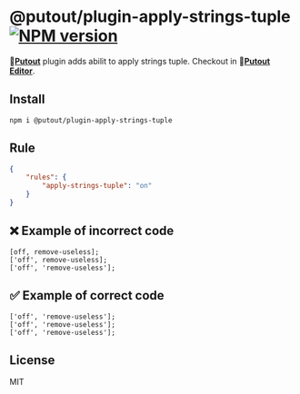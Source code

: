 # @putout/plugin-apply-strings-tuple [![NPM version][NPMIMGURL]][NPMURL]

[NPMIMGURL]: https://img.shields.io/npm/v/@putout/plugin-apply-strings-tuple.svg?style=flat&longCache=true
[NPMURL]: https://npmjs.org/package/@putout/plugin-apply-strings-tuple "npm"

🐊[**Putout**](https://github.com/coderaiser/putout) plugin adds abilit to apply strings tuple. Checkout in 🐊[**Putout Editor**](https://putout.cloudcmd.io/#/gist/34ea476503a1ffd981abd85882383ba5/67774fba230669fd88cf6b1d870743e051706f8b).

## Install

```
npm i @putout/plugin-apply-strings-tuple
```

## Rule

```json
{
    "rules": {
        "apply-strings-tuple": "on"
    }
}
```

## ❌ Example of incorrect code

```
[off, remove-useless];
['off', remove-useless];
['off', 'remove-useless'];
```

## ✅ Example of correct code

```
['off', 'remove-useless'];
['off', 'remove-useless'];
['off', 'remove-useless'];
```

## License

MIT
